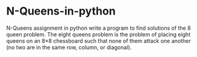 # N-Queens-in-python
N-Queens assignment in python
write a program to find solutions of the 8 queen problem.
The eight queens problem is the problem of placing eight queens on an 8×8 chessboard such that none of them attack 
one another (no two are in the same row, column, or diagonal). 

